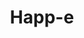 ---
title: "Happ-e"
img: "happ-e_cover"
keywords: "UX, UI, Mobile"
text_en: "Creation of a website for the new 100% digital offer of ENGIE. Creation of graphical charter and icons. Collaboration with two UI designer and one UX designer."
text_fr: "Création d'un site web pour l'offre 100% digital d'ENGIE. Création d'une charte graphique ainsi que d'une iconographique. Travail réalisé en collaborant avec deux UI designer et un UX designer."
---